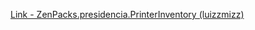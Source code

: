 [Link - ZenPacks.presidencia.PrinterInventory (luizzmizz)](https://github.com/luizzmizz/ZenPacks.presidencia.PrinterInventory)
